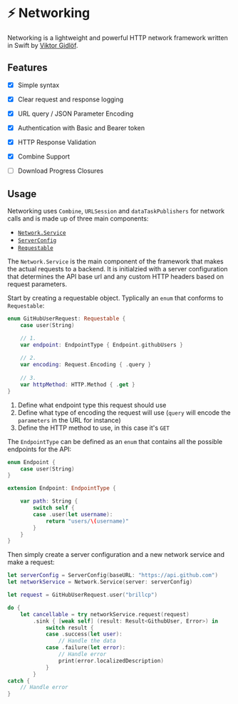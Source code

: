 # ⚡️ Networking

Networking is a lightweight and powerful HTTP network framework written in Swift by [Viktor Gidlöf](https://viktorgidlof.com).

## Features
 - [x] Simple syntax
 - [x] Clear request and response logging
 - [x] URL query / JSON Parameter Encoding
 - [x] Authentication with Basic and Bearer token
 - [x] HTTP Response Validation
 - [x] Combine Support
 - [ ] Download Progress Closures


## Usage
Networking uses `Combine`, `URLSession` and `dataTaskPublishers` for network calls and is made up of three main components:

+ [`Network.Service`](Sources/Networking/Service/NetworkService.swift)
+ [`ServerConfig`](Sources/Networking/ServerConfig/ServerConfig.swift)
+ [`Requestable`](Sources/Networking/Requests/Requestable.swift)

The `Network.Service` is the main component of the framework that makes the actual requests to a backend.
It is initialzied with a server configuration that determines the API base url and any custom HTTP headers based on request parameters.

Start by creating a requestable object. Typlically an `enum` that conforms to `Requestable`:
```swift
enum GitHubUserRequest: Requestable {
    case user(String)

    // 1.
    var endpoint: EndpointType { Endpoint.githubUsers }
    
    // 2.
    var encoding: Request.Encoding { .query }
    
    // 3.
    var httpMethod: HTTP.Method { .get }
}
```
1. Define what endpoint type this request should use
2. Define what type of encoding the request will use (`query` will encode the `parameters` in the URL for instance)
3. Define the HTTP method to use, in this case it's `GET`

The `EndpointType` can be defined as an `enum` that contains all the possible endpoints for the API:
```swift
enum Endpoint {
    case user(String)
}

extension Endpoint: EndpointType {

    var path: String {
        switch self {
        case .user(let username):
            return "users/\(username)"
        }
    }
}
```

Then simply create a server configuration and a new network service and make a request:
```swift
let serverConfig = ServerConfig(baseURL: "https://api.github.com")
let networkService = Network.Service(server: serverConfig)

let request = GitHubUserRequest.user("brillcp")

do {
    let cancellable = try networkService.request(request)
        .sink { [weak self] (result: Result<GithubUser, Error>) in
            switch result {
            case .success(let user):
                // Handle the data 
            case .failure(let error):
                // Handle error
                print(error.localizedDescription)
            }
        }
catch {
    // Handle error
}
```









